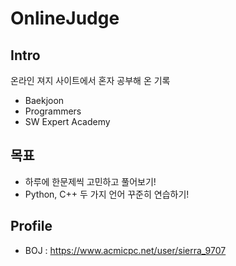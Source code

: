 # OnlineJudge
## Intro
온라인 져지 사이트에서 혼자 공부해 온 기록
- Baekjoon
- Programmers
- SW Expert Academy
## 목표
- 하루에 한문제씩 고민하고 풀어보기!
- Python, C++ 두 가지 언어 꾸준히 연습하기!
## Profile
- BOJ : https://www.acmicpc.net/user/sierra_9707
